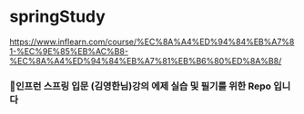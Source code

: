 # springStudy
https://www.inflearn.com/course/%EC%8A%A4%ED%94%84%EB%A7%81-%EC%9E%85%EB%AC%B8-%EC%8A%A4%ED%94%84%EB%A7%81%EB%B6%80%ED%8A%B8/
<br>
<h3>🍃인프런 스프링 입문 (김영한님)강의 에제 실습 및 필기를 위한 Repo 입니다 </h3>
